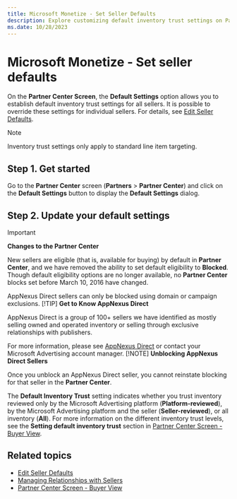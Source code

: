 ```yaml
---
title: Microsoft Monetize - Set Seller Defaults
description: Explore customizing default inventory trust settings on Partner Center Screen for all sellers, with options to override for individuals.
ms.date: 10/28/2023
---
```


# Microsoft Monetize - Set seller defaults

On the **Partner Center Screen**, the **Default Settings** option allows you to establish default inventory trust settings for all sellers. It is possible to override these settings for individual sellers. For details, see [Edit Seller Defaults](edit-seller-defaults.md).

> [!NOTE]
> Inventory trust settings only apply to standard line item targeting.

## Step 1. Get started

Go to the **Partner Center** screen (**Partners** \> **Partner Center**) and click on the **Default Settings** button to display the **Default Settings** dialog.

## Step 2. Update your default settings

> [!IMPORTANT]
> **Changes to the Partner Center**
>
> New sellers are eligible (that is, available for buying) by default in **Partner Center**, and we have removed the ability to set default eligibility to **Blocked**. Though default eligibility options are no longer available, no **Partner Center** blocks set before March 10, 2016 have changed.
>
> AppNexus Direct sellers can only be blocked using domain or campaign exclusions.
> [!TIP]
> **Get to Know AppNexus Direct**
>
> AppNexus Direct is a group of 100+ sellers we have identified as mostly selling owned and operated inventory or selling through exclusive relationships with publishers.
>
> For more information, please see [AppNexus Direct](appnexus-direct-for-buyers.md) or contact your Microsoft Advertising account manager.
> [!NOTE]
> **Unblocking AppNexus Direct Sellers**
>
> Once you unblock an AppNexus Direct seller, you cannot reinstate blocking for that seller in the **Partner Center**.

The **Default Inventory Trust** setting indicates whether you trust inventory reviewed only by the Microsoft Advertising platform (**Platform-reviewed**), by the Microsoft Advertising platform and the seller (**Seller-reviewed**), or all inventory (**All**). For more information on the different inventory trust levels, see the **Setting default inventory trust** section in [Partner Center Screen - Buyer View](partner-center-screen-buyer-view.md).

## Related topics

- [Edit Seller Defaults](edit-seller-defaults.md)
- [Managing Relationships with Sellers](managing-relationships-with-sellers.md)
- [Partner Center Screen - Buyer View](partner-center-screen-buyer-view.md)
